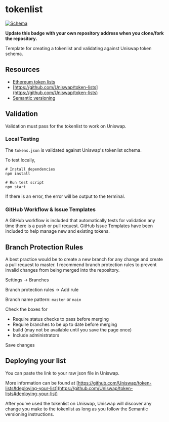 # tokenlist

[![Schema](https://github.com/nathanjessen/tokenlist/workflows/Schema/badge.svg)](https://github.com/nathanjessen/tokenlist/actions?query=workflow%3ASchema)

**Update this badge with your own repository address when you clone/fork the repository.**

Template for creating a tokenlist and validating against Uniswap token schema.

## Resources

* [Ethereum token lists](https://tokenlists.org/)
* [https://github.com/Uniswap/token-lists](https://github.com/Uniswap/token-lists)
* [Semantic versioning](https://github.com/Uniswap/token-lists/blob/master/README.md#semantic-versioning)

## Validation

Validation must pass for the tokenlist to work on Uniswap.

### Local Testing

The `tokens.json` is validated against Uniswap's tokenlist schema.

To test locally,

```
# Install dependencies
npm install

# Run test script
npm start
```

If there is an error, the error will be output to the terminal.

### GitHub Workflow & Issue Templates

A GitHub workflow is included that automatically tests for validation any time there is a push or pull request.
GitHub Issue Templates have been included to help manage new and existing tokens.

## Branch Protection Rules

A best practice would be to create a new branch for any change and create a pull request to master. I recommend branch protection rules to prevent invalid changes from being merged into the repository.

Settings -> Branches

Branch protection rules -> Add rule

Branch name pattern: `master` or `main`

Check the boxes for

* Require status checks to pass before merging
* Require branches to be up to date before merging
* build (may not be available until you save the page once)
* Include administrators

Save changes

## Deploying your list

You can paste the link to your raw json file in Uniswap.

More information can be found at [https://github.com/Uniswap/token-lists#deploying-your-list](https://github.com/Uniswap/token-lists#deploying-your-list)

After you've used the tokenlist on Uniswap, Uniswap will discover any change you make to the tokenlist as long as you follow the Semantic versioning instructions.
